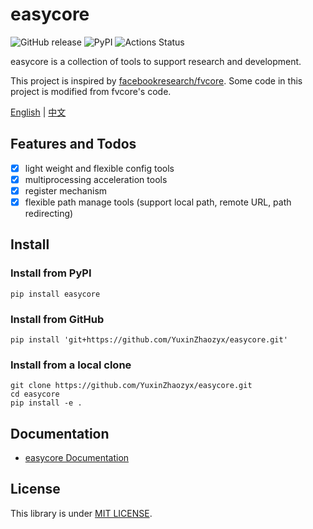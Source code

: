 # easycore

![GitHub release](https://img.shields.io/github/release/YuxinZhaozyx/easycore.svg) ![PyPI](https://img.shields.io/pypi/v/easycore.svg) ![Actions
Status](https://github.com/YuxinZhaozyx/easycore/workflows/Python%20package/badge.svg)


easycore is a collection of tools to support research and development.

This project is inspired by [facebookresearch/fvcore](https://github.com/facebookresearch/fvcore). Some code in this project is modified from fvcore's code.

[English](./README.md) | [中文](./README-zh.md)



## Features and Todos

- [x] light weight and flexible config tools
- [x] multiprocessing acceleration tools
- [x] register mechanism
- [x] flexible path manage tools (support local path, remote URL, path redirecting)

## Install

### Install from PyPI

```shell
pip install easycore
```

### Install from GitHub

```shell
pip install 'git+https://github.com/YuxinZhaozyx/easycore.git'
```

### Install from a local clone

```shell
git clone https://github.com/YuxinZhaozyx/easycore.git
cd easycore
pip install -e .
```

## Documentation

+ [easycore Documentation](https://easycore.readthedocs.io/en/latest/)

## License

This library is under [MIT LICENSE](./LICENSE).